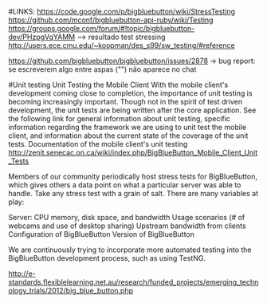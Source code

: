#LINKS:
https://code.google.com/p/bigbluebutton/wiki/StressTesting    
https://github.com/mconf/bigbluebutton-api-ruby/wiki/Testing    
https://groups.google.com/forum/#!topic/bigbluebutton-dev/PHzpgVqYAMM    --> resultado test stressing
http://users.ece.cmu.edu/~koopman/des_s99/sw_testing/#reference 

https://github.com/bigbluebutton/bigbluebutton/issues/2878 -> bug report: se escreverem algo entre aspas ("") não aparece no chat

#Unit testing
Unit Testing the Mobile Client
With the mobile client's development coming close to completion, the importance of unit testing is becoming increasingly important. Though not in the spirit of test driven development, the unit tests are being written after the core application. See the following link for general information about unit testing, specific information regarding the framework we are using to unit test the mobile client, and information about the current state of the coverage of the unit tests.
Documentation of the mobile client's unit testing    
http://zenit.senecac.on.ca/wiki/index.php/BigBlueButton_Mobile_Client_Unit_Tests


Members of our community periodically host stress tests for BigBlueButton, which gives others a data point on what a particular server was able to handle. Take any stress test with a grain of salt. There are many variables at play:

Server: CPU memory, disk space, and bandwidth
Usage scenarios (# of webcams and use of desktop sharing)
Upstream bandwidth from clients
Configuration of BigBlueButton
Version of BigBlueButton


We are continuously trying to incorporate more automated testing into the BigBlueButton development process, such as using TestNG.


http://e-standards.flexiblelearning.net.au/research/funded_projects/emerging_technology_trials/2012/big_blue_button.php
